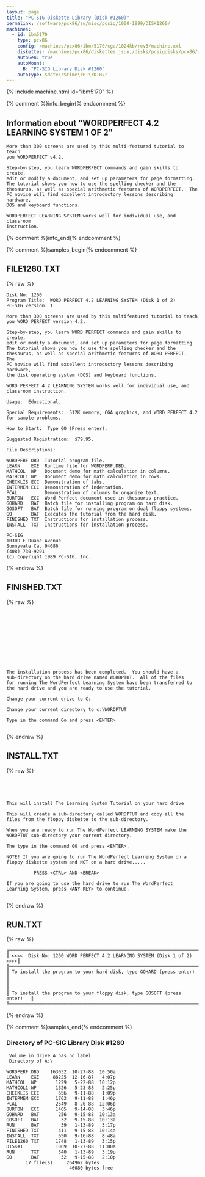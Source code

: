 ```yaml
---
layout: page
title: "PC-SIG Diskette Library (Disk #1260)"
permalink: /software/pcx86/sw/misc/pcsig/1000-1999/DISK1260/
machines:
  - id: ibm5170
    type: pcx86
    config: /machines/pcx86/ibm/5170/cga/1024kb/rev3/machine.xml
    diskettes: /machines/pcx86/diskettes.json,/disks/pcsigdisks/pcx86/diskettes.json
    autoGen: true
    autoMount:
      B: "PC-SIG Library Disk #1260"
    autoType: $date\r$time\rB:\rDIR\r
---
```


{% include machine.html id="ibm5170" %}

{% comment %}info_begin{% endcomment %}

## Information about "WORDPERFECT 4.2 LEARNING SYSTEM  1 OF 2"

    More than 300 screens are used by this multi-featured tutorial to teach
    you WORDPERFECT v4.2.
    
    Step-by-step, you learn WORDPERFECT commands and gain skills to create,
    edit or modify a document, and set up parameters for page formatting.
    The tutorial shows you how to use the spelling checker and the
    thesaurus, as well as special arithmetic features of WORDPERFECT.  The
    PC novice will find excellent introductory lessons describing hardware,
    DOS and keyboard functions.
    
    WORDPERFECT LEARNING SYSTEM works well for individual use, and classroom
    instruction.
{% comment %}info_end{% endcomment %}

{% comment %}samples_begin{% endcomment %}

## FILE1260.TXT

{% raw %}
```
Disk No: 1260
Program Title:  WORD PERFECT 4.2 LEARNING SYSTEM (Disk 1 of 2)
PC-SIG version: 1

More than 300 screens are used by this multifeatured tutorial to teach
you WORD PERFECT version 4.2.

Step-by-step, you learn WORD PERFECT commands and gain skills to create,
edit or modify a document, and set up parameters for page formatting.
The tutorial shows you how to use the spelling checker and the
thesaurus, as well as special arithmetic features of WORD PERFECT.  The
PC novice will find excellent introductory lessons describing hardware,
the disk operating system (DOS) and keyboard functions.

WORD PERFECT 4.2 LEARNING SYSTEM works well for individual use, and
classroom instruction.

Usage:  Educational.

Special Requirements:  512K memory, CGA graphics, and WORD PERFECT 4.2
for sample problems.

How to Start:  Type GO (Press enter).

Suggested Registration:  $79.95.

File Descriptions:

WORDPERF DBD  Tutorial program file.
LEARN    EXE  Runtime file for WORDPERF.DBD.
MATHCOL  WP   Document demo for math calculation in columns.
MATHCOL1 WP   Document demo for math calculation in rows.
CHECKLIS ECC  Demonstration of tabs.
INTERMEM ECC  Demonstration of indentation.
PCAL          Demonstration of columns to organize text.
BURTON   ECC  Word Perfect document used in thesaurus practice.
GOHARD   BAT  Batch file for installing program on hard disk.
GOSOFT   BAT  Batch file for running program on dual floppy systems.
GO       BAT  Executes the tutorial from the hard disk.
FINISHED TXT  Instructions for installation process.
INSTALL  TXT  Instructions for installation process.

PC-SIG
1030D E Duane Avenue
Sunnyvale Ca. 94086
(408) 730-9291
(c) Copyright 1989 PC-SIG, Inc.

```
{% endraw %}

## FINISHED.TXT

{% raw %}
```











The installation process has been completed.  You should have a
sub-directory on the hard drive named WORDPTUT.  All of the files
for running The WordPerfect Learning System have been transferred to
the hard drive and you are ready to use the tutorial.

Change your current drive to C:

Change your current directory to c:\WORDPTUT

Type in the command Go and press <ENTER>


```
{% endraw %}

## INSTALL.TXT

{% raw %}
```
 
 


This will install The Learning System Tutorial on your hard drive

This will create a sub-directory called WORDPTUT and copy all the
files from the floppy diskette to the sub-directory.  

When you are ready to run The WordPerfect LEARNING SYSTEM make the
WORDPTUT sub-directory your current directory.  

The type in the command GO and press <ENTER>.

NOTE! If you are going to run The WordPerfect Learning System on a
floppy diskette system and NOT on a hard drive.....

          PRESS <CTRL> AND <BREAK>

If you are going to use the hard drive to run The WordPerfect 
Learning System, press <ANY KEY> to continue.


```
{% endraw %}

## RUN.TXT

{% raw %}
```
╔═════════════════════════════════════════════════════════════════════════╗
║ <<<<  Disk No: 1260 WORD PERFECT 4.2 LEARNING SYSTEM (Disk 1 of 2)  >>>>║
╠═════════════════════════════════════════════════════════════════════════╣
║ To install the program to your hard disk, type GOHARD (press enter)     ║
║                                                                         ║
║ To install the program to your floppy disk, type GOSOFT (press enter)   ║
╚═════════════════════════════════════════════════════════════════════════╝
```
{% endraw %}

{% comment %}samples_end{% endcomment %}

### Directory of PC-SIG Library Disk #1260

     Volume in drive A has no label
     Directory of A:\

    WORDPERF DBD    163032  10-27-88  10:50a
    LEARN    EXE     88225  12-16-87   4:07p
    MATHCOL  WP       1229   5-22-88  10:12p
    MATHCOL1 WP       1326   5-23-88   2:25p
    CHECKLIS ECC       656   9-11-88   1:09p
    INTERMEM ECC      1763   9-11-88   1:46p
    PCAL              2549   8-20-88  12:06p
    BURTON   ECC      1405   9-14-88   3:46p
    GOHARD   BAT       256   9-15-88  10:13a
    GOSOFT   BAT        32   9-15-88  10:13a
    RUN      BAT        39   1-13-89   3:17p
    FINISHED TXT       411   9-15-88  10:14a
    INSTALL  TXT       650   9-16-88   8:48a
    FILE1260 TXT      1748   1-13-89   3:15p
    DISK#1            1069  10-27-88  11:00a
    RUN      TXT       540   1-13-89   3:19p
    GO       BAT        32   9-15-88   2:10p
           17 file(s)     264962 bytes
                           46080 bytes free
